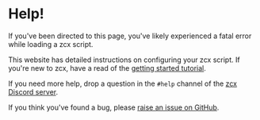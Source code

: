 # Help!

If you've been directed to this page, you've likely experienced a fatal error while loading a zcx script.

This website has detailed instructions on configuring your zcx script. If you're new to zcx, have a read of the [getting started tutorial](lessons/getting-started/index.md).

If you need more help, drop a question in the `#help` channel of the [zcx Discord server](https://discord.zcxcore.com).

If you think you've found a bug, please [raise an issue on GitHub](https://www.github.com/odisfm/zcx-core/issues).
